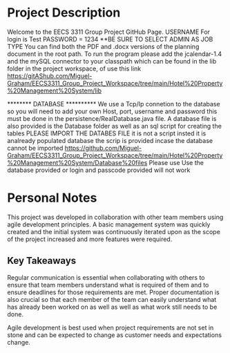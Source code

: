 # Project Description
Welcome to the EECS 3311 Group Project GitHub Page.
USERNAME For login is Test 
PASSWORD = 1234  **BE SURE TO SELECT ADMIN AS JOB TYPE
You can find both the PDF and .docx versions of the planning document in the root path.
To run the program please add the jcalendar-1.4 and the mySQL connector to your classpath which can be found in the lib folder
in the project workspace, of use this link https://gitAShub.com/Miguel-Graham/EECS3311_Group_Project_Workspace/tree/main/Hotel%20Property%20Management%20System/lib


********  DATABASE **********
We use a Tcp/Ip connetion to the database so you will need to add your own Host, port, username and password this must be done in the persistence/RealDatabase.java file.
A database file is also provided is the Database folder as well as an sql script for creating the tables PLEASE IMPORT THE DATABES FILE it is not a script insted it is analready populated database the scrip is provided incase the database cannot be imported https://github.com/Miguel-Graham/EECS3311_Group_Project_Workspace/tree/main/Hotel%20Property%20Management%20System/Database%20files
Please use Use the database provided or login and passcode provided will not work


# Personal Notes
This project was developed in collaboration with other team members using agile development principles. A basic management system was quickly created and the initial system was continuously iterated upon as the scope of the project increased and more features were required. 

## Key Takeaways
Regular communication is essential when collaborating with others to ensure that team members understand what is required of them and to ensure deadlines for those requirements are met. Proper documentation is also crucial so that each member of the team can easily understand what has already been worked on as well as well as what work still needs to be done.

Agile development is best used when project requirements are not set in stone and can be expected to change as customer needs and expectations change.
